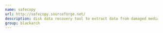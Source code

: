 ```yaml
---
name: safecopy
url: http://safecopy.sourceforge.net/
description: disk data recovery tool to extract data from damaged media. URL : http://safecopy.sourceforge.net/ Groups : blackarch blackarch-forensic
group: blackarch
---
```


